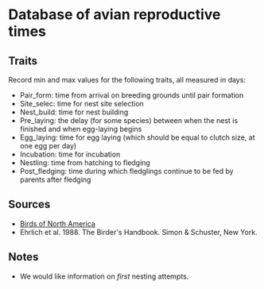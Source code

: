 # Database of avian reproductive times

## Traits
Record min and max values for the following traits, all measured in days:
* Pair_form: time from arrival on breeding grounds until pair formation
* Site_selec: time for nest site selection
* Nest_build: time for nest building
* Pre_laying: the delay (for some species) between when the nest is finished and when egg-laying begins
* Egg_laying: time for egg laying (which should be equal to clutch size, at one egg per day)
* Incubation: time for incubation
* Nestling: time from hatching to fledging
* Post_fledging: time during which fledglings continue to be fed by parents after fledging

## Sources
* [Birds of North America](birdsna.org)
* Ehrlich et al. 1988. The Birder's Handbook. Simon & Schuster, New York.

## Notes
* We would like information on _first_ nesting attempts.
